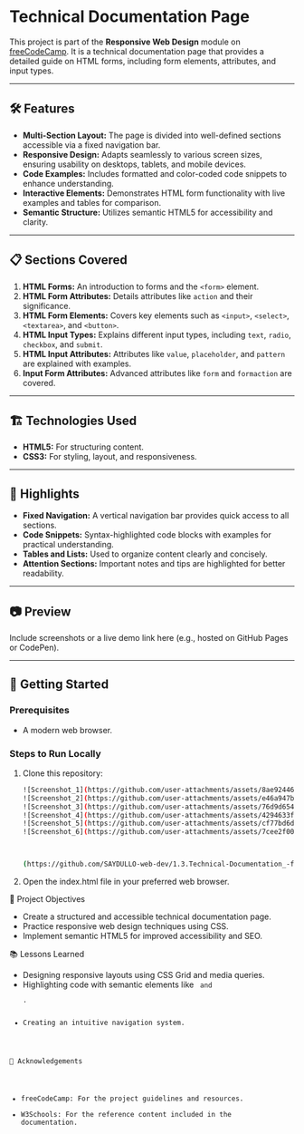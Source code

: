 # Technical Documentation Page

This project is part of the **Responsive Web Design** module on [freeCodeCamp](https://www.freecodecamp.org/). It is a technical documentation page that provides a detailed guide on HTML forms, including form elements, attributes, and input types.

---

## 🛠️ Features

- **Multi-Section Layout:** The page is divided into well-defined sections accessible via a fixed navigation bar.
- **Responsive Design:** Adapts seamlessly to various screen sizes, ensuring usability on desktops, tablets, and mobile devices.
- **Code Examples:** Includes formatted and color-coded code snippets to enhance understanding.
- **Interactive Elements:** Demonstrates HTML form functionality with live examples and tables for comparison.
- **Semantic Structure:** Utilizes semantic HTML5 for accessibility and clarity.

---

## 📋 Sections Covered

1. **HTML Forms:** An introduction to forms and the `<form>` element.
2. **HTML Form Attributes:** Details attributes like `action` and their significance.
3. **HTML Form Elements:** Covers key elements such as `<input>`, `<select>`, `<textarea>`, and `<button>`.
4. **HTML Input Types:** Explains different input types, including `text`, `radio`, `checkbox`, and `submit`.
5. **HTML Input Attributes:** Attributes like `value`, `placeholder`, and `pattern` are explained with examples.
6. **Input Form Attributes:** Advanced attributes like `form` and `formaction` are covered.

---

## 🏗️ Technologies Used

- **HTML5:** For structuring content.
- **CSS3:** For styling, layout, and responsiveness.

---

## 🌟 Highlights

- **Fixed Navigation:** A vertical navigation bar provides quick access to all sections.
- **Code Snippets:** Syntax-highlighted code blocks with examples for practical understanding.
- **Tables and Lists:** Used to organize content clearly and concisely.
- **Attention Sections:** Important notes and tips are highlighted for better readability.

---

## 📷 Preview

Include screenshots or a live demo link here (e.g., hosted on GitHub Pages or CodePen).

---

## 🚀 Getting Started

### Prerequisites
- A modern web browser.

### Steps to Run Locally
1. Clone this repository:
   ```bash
   ![Screenshot_1](https://github.com/user-attachments/assets/8ae92446-38bd-4283-b86e-f0a0fd979bf9)
   ![Screenshot_2](https://github.com/user-attachments/assets/e46a947b-0980-43d2-9c66-197ad58a5a7f)
   ![Screenshot_3](https://github.com/user-attachments/assets/76d9d654-0ab8-4944-83a7-fb481193d2e3)
   ![Screenshot_4](https://github.com/user-attachments/assets/4294633f-8a4f-431b-b4c1-e6e9e66fccd2)
   ![Screenshot_5](https://github.com/user-attachments/assets/cf77bd6d-6091-48b4-955e-535692b6ee44)
   ![Screenshot_6](https://github.com/user-attachments/assets/7cee2f00-a5b2-4703-92e5-d6b2221782ce)



   (https://github.com/SAYDULLO-web-dev/1.3.Technical-Documentation_-freeCodeCamp-.git)

 2. Open the index.html file in your preferred web browser.

 🎯 Project Objectives
 * Create a structured and accessible technical documentation page.
 * Practice responsive web design techniques using CSS.
 * Implement semantic HTML5 for improved accessibility and SEO.

  📚 Lessons Learned
 * Designing responsive layouts using CSS Grid and media queries.
 * Highlighting code with semantic elements like <code> and <pre>.
 * Creating an intuitive navigation system.
   
 👏 Acknowledgements
 * freeCodeCamp: For the project guidelines and resources.
 * W3Schools: For the reference content included in the documentation.

